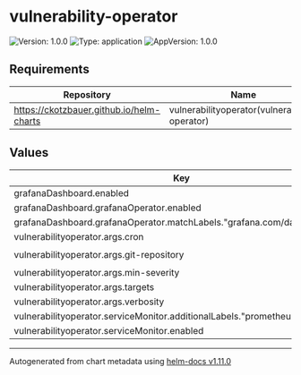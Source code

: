 # vulnerability-operator

![Version: 1.0.0](https://img.shields.io/badge/Version-1.0.0-informational?style=flat-square) ![Type: application](https://img.shields.io/badge/Type-application-informational?style=flat-square) ![AppVersion: 1.0.0](https://img.shields.io/badge/AppVersion-1.0.0-informational?style=flat-square)

## Requirements

| Repository | Name | Version |
|------------|------|---------|
| https://ckotzbauer.github.io/helm-charts | vulnerabilityoperator(vulnerability-operator) | 0.21.0 |

## Values

| Key | Type | Default | Description |
|-----|------|---------|-------------|
| grafanaDashboard.enabled | bool | `true` |  |
| grafanaDashboard.grafanaOperator.enabled | bool | `true` |  |
| grafanaDashboard.grafanaOperator.matchLabels."grafana.com/dashboards" | string | `"portefaix"` |  |
| vulnerabilityoperator.args.cron | string | `"@hourly"` |  |
| vulnerabilityoperator.args.git-repository | string | `"https://github.com/portefaix/portefaix-kubernetes"` |  |
| vulnerabilityoperator.args.min-severity | string | `"low"` |  |
| vulnerabilityoperator.args.targets | string | `"metrics,policyreport"` |  |
| vulnerabilityoperator.args.verbosity | string | `"debug"` |  |
| vulnerabilityoperator.serviceMonitor.additionalLabels."prometheus.io/operator" | string | `"portefaix"` |  |
| vulnerabilityoperator.serviceMonitor.enabled | bool | `true` |  |

----------------------------------------------
Autogenerated from chart metadata using [helm-docs v1.11.0](https://github.com/norwoodj/helm-docs/releases/v1.11.0)
